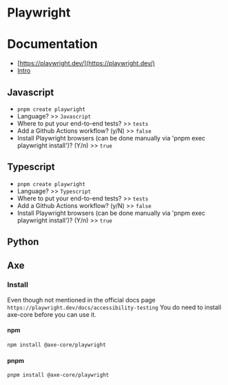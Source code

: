 # Playwright

# Documentation

* [https://playwright.dev/](https://playwright.dev/)
* [Intro](https://playwright.dev/docs/intro)

## Javascript

* `pnpm create playwright`
* Language? >> `Javascript`
* Where to put your end-to-end tests? >> `tests`
* Add a Github Actions workflow? (y/N) >> `false`
* Install Playwright browsers (can be done manually via 'pnpm exec playwright install')? (Y/n) >> `true`

## Typescript

* `pnpm create playwright`
* Language? >> `Typescript`
* Where to put your end-to-end tests? >> `tests`
* Add a Github Actions workflow? (y/N) >> `false`
* Install Playwright browsers (can be done manually via 'pnpm exec playwright install')? (Y/n) >> `true`

## Python

## Axe

### Install

Even though not mentioned in the official docs page `https://playwright.dev/docs/accessibility-testing`
You do need to install axe-core before you can use it.

#### npm

```bash
npm install @axe-core/playwright
```

#### pnpm

```bash
pnpm install @axe-core/playwright
```